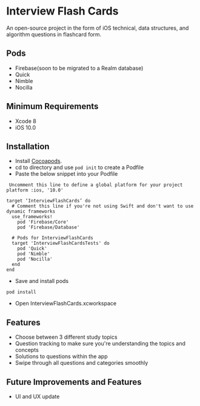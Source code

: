 # Interview Flash Cards
An open-source project in the form of iOS technical, data structures, and algorithm questions in flashcard form.


 ## Pods
 - Firebase(soon to be migrated to a Realm database)
 - Quick
 - Nimble
 - Nocilla

 ## Minimum Requirements
 - Xcode 8
 - iOS 10.0

 ## Installation
 - Install [Cocoapods](http://guides.cocoapods.org/using/getting-started.html#installation).
 - cd to directory and use `pod init` to create a Podfile
 - Paste the below snippet into your Podfile

```
 Uncomment this line to define a global platform for your project
platform :ios, '10.0'

target ‘InterviewFlashCards’ do
  # Comment this line if you're not using Swift and don't want to use dynamic frameworks
  use_frameworks!
    pod 'Firebase/Core'
    pod 'Firebase/Database'

  # Pods for InterviewFlashCards
  target 'InterviewFlashCardsTests' do
    pod 'Quick'
    pod 'Nimble'
    pod 'Nocilla'
  end
end
```
 - Save and install pods
 ```
 pod install
 ```

 - Open InterviewFlashCards.xcworkspace

 ## Features
 - Choose between 3 different study topics
 - Question tracking to make sure you're understanding the topics and concepts
 - Solutions to questions within the app
 - Swipe through all questions and categories smoothly

 ## Future Improvements and Features
 - UI and UX update
